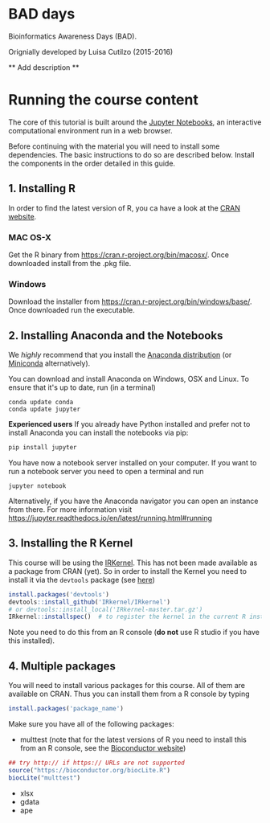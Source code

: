 # BAD days
Bioinformatics Awareness Days (BAD).

Orignially developed by Luisa Cutilzo (2015-2016)

** Add description **

# Running the course content

The core of this tutorial is built around the [Jupyter Notebooks](https://jupyter.org), an interactive computational environment run in a web browser.

Before continuing with the material you will need to install some dependencies. The basic instructions to do so are described below. Install the components in the order detailed in this guide.


## 1. Installing R
In order to find the latest version of R, you ca have a look at the [CRAN website](https://www.r-project.org).

### MAC OS-X
Get the R binary from https://cran.r-project.org/bin/macosx/. Once downloaded install from the .pkg file.

### Windows
Download the installer from https://cran.r-project.org/bin/windows/base/. Once downloaded run the executable.

## 2. Installing Anaconda and the Notebooks
We *highly* recommend that you install the [Anaconda distribution](https://docs.continuum.io/anaconda/install) (or [Miniconda](https://conda.io/miniconda.html) alternatively).

You can download and install Anaconda on Windows, OSX and Linux. To ensure that it's up to date, run (in a terminal)
```
conda update conda
conda update jupyter
```
**Experienced users**
If you already have Python installed and prefer not to install Anaconda you can install the notebooks via pip:
```bash
pip install jupyter
```
You have now a notebook server installed on your computer. If you want to run a notebook server you need to open a terminal and run
```
jupyter notebook
```
Alternatively, if you have the Anaconda navigator you can open an instance from there. For more information visit https://jupyter.readthedocs.io/en/latest/running.html#running

## 3. Installing the R Kernel
This course will be using the [IRKernel](https://github.com/IRkernel/IRkernel). This has not been made available as a package from CRAN (yet). So in order to install the Kernel you need to install it via the `devtools` package (see [here](https://irkernel.github.io/installation/))
```R
install.packages('devtools')
devtools::install_github('IRkernel/IRkernel')
# or devtools::install_local('IRkernel-master.tar.gz')
IRkernel::installspec()  # to register the kernel in the current R installation
```

Note you need to do this from an R console (**do not** use R studio if you have this installed).


## 4. Multiple packages
You will need to install various packages for this course. All of them are available on CRAN. Thus you can install them from a R console by typing
```R
install.packages('package_name')
```
Make sure you have all of the following packages:
* multtest (note that for the latest versions of R you need to install this from an R console, see the [Bioconductor website](https://bioconductor.org/packages/release/bioc/html/multtest.html))
```R
## try http:// if https:// URLs are not supported
source("https://bioconductor.org/biocLite.R")
biocLite("multtest")
```
* xlsx
* gdata
* ape
